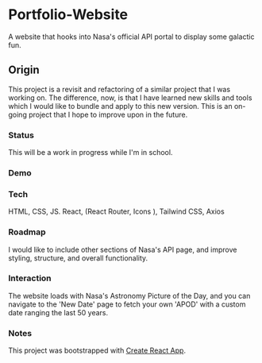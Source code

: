 # Portfolio-Website
A website that hooks into Nasa's official API portal to display some galactic fun.
## Origin
This project is a revisit and refactoring of a similar project that I was working on. The difference, now, is that I have learned new skills and tools which I would like to bundle and apply to this new version. This is an on-going project that I hope to improve upon in the future. 
### Status
This will be a work in progress while I'm in school.
### Demo
### Tech
HTML, CSS, JS.
React, (React Router, Icons ), Tailwind CSS, Axios
### Roadmap
I would like to include other sections of Nasa's API page, and improve styling, structure, and overall functionality. 
### Interaction
The website loads with Nasa's Astronomy Picture of the Day, and you can navigate to the 'New Date' page to fetch your own 'APOD' with a custom date ranging the last 50 years. 

### Notes
This project was bootstrapped with [Create React App](https://github.com/facebook/create-react-app).








